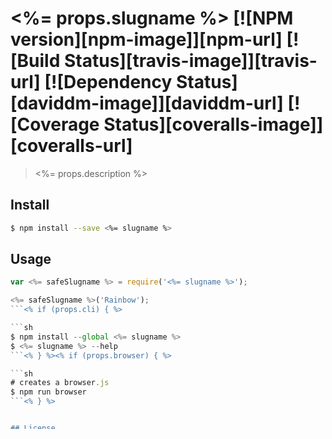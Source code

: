 # <%= props.slugname %> [![NPM version][npm-image]][npm-url] [![Build Status][travis-image]][travis-url] [![Dependency Status][daviddm-image]][daviddm-url] [![Coverage Status][coveralls-image]][coveralls-url]

> <%= props.description %>


## Install

```sh
$ npm install --save <%= slugname %>
```


## Usage

```js
var <%= safeSlugname %> = require('<%= slugname %>');

<%= safeSlugname %>('Rainbow');
```<% if (props.cli) { %>

```sh
$ npm install --global <%= slugname %>
$ <%= slugname %> --help
```<% } %><% if (props.browser) { %>

```sh
# creates a browser.js
$ npm run browser
```<% } %>


## License

<%= props.license %> © [<%= props.authorName %>](<%= props.authorUrl %>)


[npm-image]: https://badge.fury.io/js/<%= slugname %>.svg
[npm-url]: https://npmjs.org/package/<%= slugname %>
[travis-image]: https://travis-ci.org/<%= props.githubUsername %>/<%= slugname %>.svg?branch=master
[travis-url]: https://travis-ci.org/<%= props.githubUsername %>/<%= slugname %>
[daviddm-image]: https://david-dm.org/<%= props.githubUsername %>/<%= slugname %>.svg?theme=shields.io
[daviddm-url]: https://david-dm.org/<%= props.githubUsername %>/<%= slugname %>
[coveralls-image]: https://coveralls.io/repos/<%= props.githubUsername %>/<%= slugname %>/badge.svg
[coveralls-url]: https://coveralls.io/r/<%= props.githubUsername %>/<%= slugname %>
